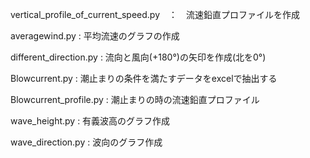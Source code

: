 vertical_profile_of_current_speed.py　：　流速鉛直プロファイルを作成

averagewind.py         : 平均流速のグラフの作成

different_direction.py : 流向と風向(+180°)の矢印を作成(北を0°)

Blowcurrent.py   : 潮止まりの条件を満たすデータをexcelで抽出する

Blowcurrent_profile.py : 潮止まりの時の流速鉛直プロファイル

wave_height.py : 有義波高のグラフ作成

wave_direction.py : 波向のグラフ作成
